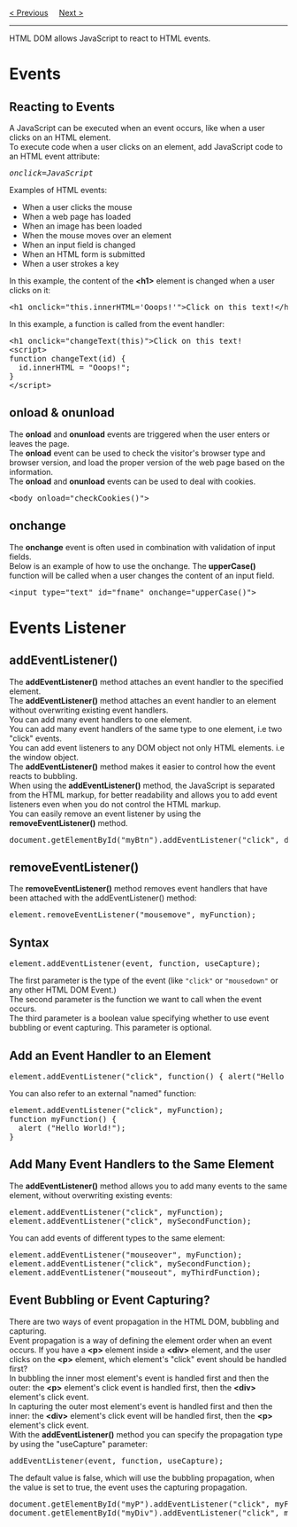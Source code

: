 <a href="/JS/DOM/Animations.md">&lt; Previous</a>
&nbsp;&nbsp;&nbsp;
<a href="/JS/DOM/Navigation.md">Next &gt;</a>
<hr>
HTML DOM allows JavaScript to react to HTML events.
<h1>Events</h1>
<h2>Reacting to Events</h2>
A JavaScript can be executed when an event occurs, like when a user clicks on an HTML element.
<br>
To execute code when a user clicks on an element, add JavaScript code to an HTML event attribute:
<pre><i>onclick=JavaScript</i></pre>
Examples of HTML events:
<ul>
  <li>When a user clicks the mouse</li>
  <li>When a web page has loaded</li>
  <li>When an image has been loaded</li>
  <li>When the mouse moves over an element</li>
  <li>When an input field is changed</li>
  <li>When an HTML form is submitted</li>
  <li>When a user strokes a key</li>
</ul>
In this example, the content of the <b>&lt;h1&gt;</b> element is changed when a user clicks on it:
<pre>&lt;h1 onclick="this.innerHTML='Ooops!'"&gt;Click on this text!&lt;/h1&gt;</pre>
In this example, a function is called from the event handler:
<pre>
&lt;h1 onclick="changeText(this)"&gt;Click on this text!
&lt;script&gt;
function changeText(id) {
  id.innerHTML = "Ooops!";
}
&lt;/script&gt;
</pre>
<h2>onload &amp; onunload</h2>
The <b>onload</b> and <b>onunload</b> events are triggered when the user enters or leaves the page.
<br>
The <b>onload</b> event can be used to check the visitor's browser type and browser version, and load the proper version of the web page based on the information.
<br>
The <b>onload</b> and <b>onunload</b> events can be used to deal with cookies.
<pre>&lt;body onload="checkCookies()"&gt;</pre>
<h2>onchange</h2>
The <b>onchange</b> event is often used in combination with validation of input fields.
<br>
Below is an example of how to use the onchange. The <b>upperCase()</b> function will be called when a user changes the content of an input field.
<pre>&lt;input type="text" id="fname" onchange="upperCase()"&gt;</pre>
<h1>Events Listener</h1>
<h2>addEventListener()</h2>
The <b>addEventListener()</b> method attaches an event handler to the specified element.
<br>
The <b>addEventListener()</b> method attaches an event handler to an element without overwriting existing event handlers.
<br>
You can add many event handlers to one element.
<br>
You can add many event handlers of the same type to one element, i.e two "click" events.
<br>
You can add event listeners to any DOM object not only HTML elements. i.e the window object.
<br>
The <b>addEventListener()</b> method makes it easier to control how the event reacts to bubbling.
<br>
When using the <b>addEventListener()</b> method, the JavaScript is separated from the HTML markup, for better readability and allows you to add event listeners even when you do not control the HTML markup.
<br>
You can easily remove an event listener by using the <b>removeEventListener()</b> method.
<pre>document.getElementById("myBtn").addEventListener("click", displayDate);</pre>
<h2>removeEventListener()</h2>
The <b>removeEventListener()</b> method removes event handlers that have been attached with the addEventListener() method:
<pre>element.removeEventListener("mousemove", myFunction);</pre>
<h2>Syntax</h2>
<pre>element.addEventListener(event, function, useCapture);</pre>
The first parameter is the type of the event (like <code>"click"</code> or <code>"mousedown"</code> or any other HTML DOM Event.)
<br>
The second parameter is the function we want to call when the event occurs.
<br>
The third parameter is a boolean value specifying whether to use event bubbling or event capturing. This parameter is optional.
<h2>Add an Event Handler to an Element</h2>
<pre>element.addEventListener("click", function() { alert("Hello World!");});</pre>
You can also refer to an external "named" function:
<pre>
element.addEventListener("click", myFunction);
function myFunction() {
  alert ("Hello World!");
}
</pre>
<h2>Add Many Event Handlers to the Same Element</h2>
The <b>addEventListener()</b> method allows you to add many events to the same element, without overwriting existing events:
<pre>
element.addEventListener("click", myFunction);
element.addEventListener("click", mySecondFunction);
</pre>
You can add events of different types to the same element:
<pre>
element.addEventListener("mouseover", myFunction);
element.addEventListener("click", mySecondFunction);
element.addEventListener("mouseout", myThirdFunction);
</pre>
<h2>Event Bubbling or Event Capturing?</h2>
There are two ways of event propagation in the HTML DOM, bubbling and capturing.
<br>
Event propagation is a way of defining the element order when an event occurs. If you have a <b>&lt;p&gt;</b> element inside a <b>&lt;div&gt;</b> element, and the user clicks on the <b>&lt;p&gt;</b> element, which element's "click" event should be handled first?
<br>
In bubbling the inner most element's event is handled first and then the outer: the <b>&lt;p&gt;</b> element's click event is handled first, then the <b>&lt;div&gt;</b> element's click event.
<br>
In capturing the outer most element's event is handled first and then the inner: the <b>&lt;div&gt;</b> element's click event will be handled first, then the <b>&lt;p&gt;</b> element's click event.
<br>
With the <b>addEventListener()</b> method you can specify the propagation type by using the "useCapture" parameter:
<pre>addEventListener(event, function, useCapture);</pre>
The default value is false, which will use the bubbling propagation, when the value is set to true, the event uses the capturing propagation.
<pre>
document.getElementById("myP").addEventListener("click", myFunction, true);
document.getElementById("myDiv").addEventListener("click", myFunction, true);
</pre>
